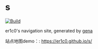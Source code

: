 # s  



[![Build](https://github.com/Er1c0/s/actions/workflows/generate.yml/badge.svg)](https://github.com/Er1c0/s/actions/workflows/generate.yml)

er1c0's navigation site, generated by [gena](https://github.com/x1ah/gena)

站点地图demo：: https://er1c0.github.io/s/
